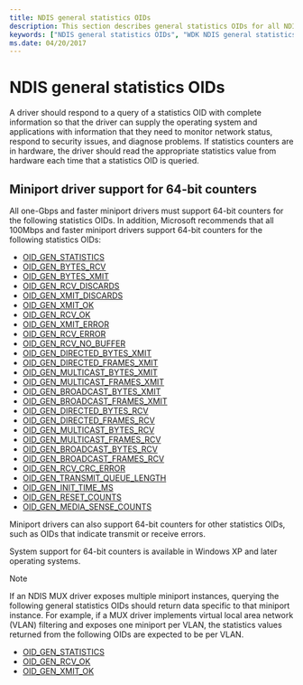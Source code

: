 ```yaml
---
title: NDIS general statistics OIDs
description: This section describes general statistics OIDs for all NDIS drivers
keywords: ["NDIS general statistics OIDs", "WDK NDIS general statistics OIDs", "WDK general statistics OIDs"]
ms.date: 04/20/2017
---
```


# NDIS general statistics OIDs

A driver should respond to a query of a statistics OID with complete information so that the driver can supply the operating system and applications with information that they need to monitor network status, respond to security issues, and diagnose problems. If statistics counters are in hardware, the driver should read the appropriate statistics value from hardware each time that a statistics OID is queried.

## Miniport driver support for 64-bit counters

All one-Gbps and faster miniport drivers must support 64-bit counters for the following statistics OIDs. In addition, Microsoft recommends that all 100Mbps and faster miniport drivers support 64-bit counters for the following statistics OIDs:

- [OID_GEN_STATISTICS](./oid-gen-statistics.md)
- [OID_GEN_BYTES_RCV](./oid-gen-bytes-rcv.md)
- [OID_GEN_BYTES_XMIT](./oid-gen-bytes-xmit.md)
- [OID_GEN_RCV_DISCARDS](./oid-gen-rcv-discards.md)
- [OID_GEN_XMIT_DISCARDS](./oid-gen-xmit-discards.md)
- [OID_GEN_XMIT_OK](./oid-gen-xmit-ok.md)
- [OID_GEN_RCV_OK](./oid-gen-rcv-ok.md)
- [OID_GEN_XMIT_ERROR](./oid-gen-xmit-error.md)
- [OID_GEN_RCV_ERROR](./oid-gen-rcv-error.md)
- [OID_GEN_RCV_NO_BUFFER](./oid-gen-rcv-no-buffer.md)
- [OID_GEN_DIRECTED_BYTES_XMIT](./oid-gen-directed-bytes-xmit.md)
- [OID_GEN_DIRECTED_FRAMES_XMIT](./oid-gen-directed-frames-xmit.md)
- [OID_GEN_MULTICAST_BYTES_XMIT](./oid-gen-multicast-bytes-xmit.md)
- [OID_GEN_MULTICAST_FRAMES_XMIT](./oid-gen-multicast-frames-xmit.md)
- [OID_GEN_BROADCAST_BYTES_XMIT](./oid-gen-broadcast-bytes-xmit.md)
- [OID_GEN_BROADCAST_FRAMES_XMIT](./oid-gen-broadcast-frames-xmit.md)
- [OID_GEN_DIRECTED_BYTES_RCV](./oid-gen-directed-bytes-rcv.md)
- [OID_GEN_DIRECTED_FRAMES_RCV](./oid-gen-directed-frames-rcv.md)
- [OID_GEN_MULTICAST_BYTES_RCV](./oid-gen-multicast-bytes-rcv.md)
- [OID_GEN_MULTICAST_FRAMES_RCV](./oid-gen-multicast-frames-rcv.md)
- [OID_GEN_BROADCAST_BYTES_RCV](./oid-gen-broadcast-bytes-rcv.md)
- [OID_GEN_BROADCAST_FRAMES_RCV](./oid-gen-broadcast-frames-rcv.md)
- [OID_GEN_RCV_CRC_ERROR](./oid-gen-rcv-crc-error.md)
- [OID_GEN_TRANSMIT_QUEUE_LENGTH](./oid-gen-transmit-queue-length.md)
- [OID_GEN_INIT_TIME_MS](./oid-gen-init-time-ms.md)
- [OID_GEN_RESET_COUNTS](./oid-gen-reset-counts.md)
- [OID_GEN_MEDIA_SENSE_COUNTS](./oid-gen-media-sense-counts.md)

Miniport drivers can also support 64-bit counters for other statistics OIDs, such as OIDs that indicate transmit or receive errors.

System support for 64-bit counters is available in Windows XP and later operating systems.

>[!NOTE]
> If an NDIS MUX driver exposes multiple miniport instances, querying the following general statistics OIDs should return data specific to that miniport instance. For example, if a MUX driver implements virtual local area network (VLAN) filtering and exposes one miniport per VLAN, the statistics values returned from the following OIDs are expected to be per VLAN.
> - [OID_GEN_STATISTICS](./oid-gen-statistics.md)
> - [OID_GEN_RCV_OK](./oid-gen-rcv-ok.md)
> - [OID_GEN_XMIT_OK](./oid-gen-xmit-ok.md)
